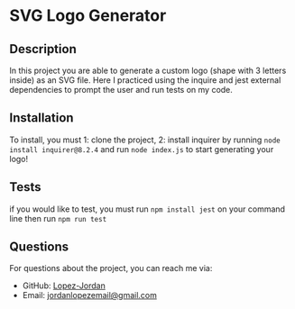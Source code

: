 # SVG Logo Generator

## Description
In this project you are able to generate a custom logo (shape with 3 letters inside) as an SVG file. Here I practiced using the inquire and jest external dependencies to prompt the user and run tests on my code.

## Installation
To install, you must 1: clone the project, 2: install inquirer by running `node install inquirer@8.2.4` and run `node index.js` to start generating your logo!

## Tests
if you would like to test, you must run `npm install jest` on your command line then run `npm run test`

## Questions
For questions about the project, you can reach me via:
- GitHub: [Lopez-Jordan](https://github.com/Lopez-Jordan)
- Email: jordanlopezemail@gmail.com
    